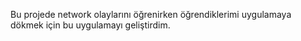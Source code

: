 Bu projede network olaylarını öğrenirken öğrendiklerimi uygulamaya dökmek için bu uygulamayı geliştirdim.
 
